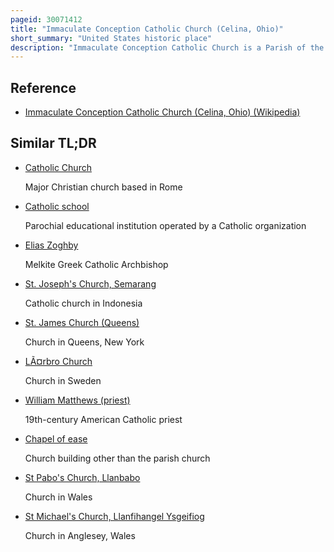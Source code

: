 ```yaml
---
pageid: 30071412
title: "Immaculate Conception Catholic Church (Celina, Ohio)"
short_summary: "United States historic place"
description: "Immaculate Conception Catholic Church is a Parish of the Roman Catholic Church in Celina, Ohio, United States. Founded later than many other catholic Parishes in the heavily catholic Region of western ohio it owns a Complex of Buildings constructed in the early 20th Century that have been designated historical Sites for their Architecture. Leading among them is its massive Church, built in the Romanesque Revival Style just 43 Years after the first Catholic moved into the City: it has been called northwestern Ohio's grandest Church Building."
---
```


## Reference

- [Immaculate Conception Catholic Church (Celina, Ohio) (Wikipedia)](https://en.wikipedia.org/?curid=30071412)

## Similar TL;DR

- [Catholic Church](/tldr/en/catholic-church)

  Major Christian church based in Rome

- [Catholic school](/tldr/en/catholic-school)

  Parochial educational institution operated by a Catholic organization

- [Elias Zoghby](/tldr/en/elias-zoghby)

  Melkite Greek Catholic Archbishop

- [St. Joseph's Church, Semarang](/tldr/en/st-josephs-church-semarang)

  Catholic church in Indonesia

- [St. James Church (Queens)](/tldr/en/st-james-church-queens)

  Church in Queens, New York

- [LÃ¤rbro Church](/tldr/en/larbro-church)

  Church in Sweden

- [William Matthews (priest)](/tldr/en/william-matthews-priest)

  19th-century American Catholic priest

- [Chapel of ease](/tldr/en/chapel-of-ease)

  Church building other than the parish church

- [St Pabo's Church, Llanbabo](/tldr/en/st-pabos-church-llanbabo)

  Church in Wales

- [St Michael's Church, Llanfihangel Ysgeifiog](/tldr/en/st-michaels-church-llanfihangel-ysgeifiog)

  Church in Anglesey, Wales
